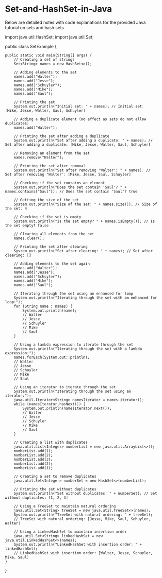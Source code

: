# Set-and-HashSet-in-Java
 Below are detailed notes with code explanations for the provided Java tutorial on sets and hash sets

import java.util.HashSet;
import java.util.Set;

public class SetExample {

    public static void main(String[] args) {
        // Creating a set of strings
        Set<String> names = new HashSet<>();

        // Adding elements to the set
        names.add("Walter");
        names.add("Jesse");
        names.add("Schuyler");
        names.add("Mike");
        names.add("Saul");

        // Printing the set
        System.out.println("Initial set: " + names); // Initial set: [Mike, Jesse, Walter, Saul, Schuyler]

        // Adding a duplicate element (no effect as sets do not allow duplicates)
        names.add("Walter");

        // Printing the set after adding a duplicate
        System.out.println("Set after adding a duplicate: " + names); // Set after adding a duplicate: [Mike, Jesse, Walter, Saul, Schuyler]

        // Removing an element from the set
        names.remove("Walter");

        // Printing the set after removal
        System.out.println("Set after removing 'Walter': " + names); // Set after removing 'Walter': [Mike, Jesse, Saul, Schuyler]

        // Checking if the set contains an element
        System.out.println("Does the set contain 'Saul'? " + names.contains("Saul")); // Does the set contain 'Saul'? true

        // Getting the size of the set
        System.out.println("Size of the set: " + names.size()); // Size of the set: 4

        // Checking if the set is empty
        System.out.println("Is the set empty? " + names.isEmpty()); // Is the set empty? false

        // Clearing all elements from the set
        names.clear();

        // Printing the set after clearing
        System.out.println("Set after clearing: " + names); // Set after clearing: []

        // Adding elements to the set again
        names.add("Walter");
        names.add("Jesse");
        names.add("Schuyler");
        names.add("Mike");
        names.add("Saul");

        // Iterating through the set using an enhanced for loop
        System.out.println("Iterating through the set with an enhanced for loop:");
        for (String name : names) {
            System.out.println(name); 
            // Walter
            // Jesse
            // Schuyler
            // Mike
            // Saul
        }

        // Using a lambda expression to iterate through the set
        System.out.println("Iterating through the set with a lambda expression:");
        names.forEach(System.out::println);
        // Walter
        // Jesse
        // Schuyler
        // Mike
        // Saul

        // Using an iterator to iterate through the set
        System.out.println("Iterating through the set using an iterator:");
        java.util.Iterator<String> namesIterator = names.iterator();
        while (namesIterator.hasNext()) {
            System.out.println(namesIterator.next());
            // Walter
            // Jesse
            // Schuyler
            // Mike
            // Saul
        }

        // Creating a list with duplicates
        java.util.List<Integer> numberList = new java.util.ArrayList<>();
        numberList.add(1);
        numberList.add(2);
        numberList.add(3);
        numberList.add(2);
        numberList.add(1);

        // Creating a set to remove duplicates
        java.util.Set<Integer> numberSet = new HashSet<>(numberList);

        // Printing the set without duplicates
        System.out.println("Set without duplicates: " + numberSet); // Set without duplicates: [1, 2, 3]

        // Using a TreeSet to maintain natural ordering
        java.util.Set<String> treeSet = new java.util.TreeSet<>(names);
        System.out.println("TreeSet with natural ordering: " + treeSet); 
        // TreeSet with natural ordering: [Jesse, Mike, Saul, Schuyler, Walter]

        // Using a LinkedHashSet to maintain insertion order
        java.util.Set<String> linkedHashSet = new java.util.LinkedHashSet<>(names);
        System.out.println("LinkedHashSet with insertion order: " + linkedHashSet); 
        // LinkedHashSet with insertion order: [Walter, Jesse, Schuyler, Mike, Saul]
    }
}

